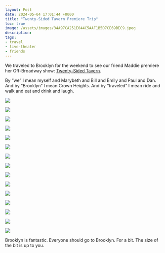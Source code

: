 ```yaml
---
layout: Post
date: 2024-05-04 17:01:44 +0000
title: "Twenty-Sided Tavern Premiere Trip"
toc: true
image: /assets/images/34A97CA251E044C5AAF1B5D7CE69BEC9.jpeg
description: 
tags:
- travel
- live-theater
- friends
---
```


We traveled to Brooklyn for the weekend to see our friend Maddie premiere her Off\-Broadway show: [Twenty\-Sided Tavern](https://thetwentysidedtavern.com)\.

By “we” I mean myself and Marybeth and Bill and Emily and Paul and Dan\. And by “Brooklyn” I mean Crown Heights\. And by “traveled” I mean ride and walk and eat and drink and laugh\.

![](/assets/images/0038C948B6D24CA1A8A2C8AEFC8CE78F.jpeg)

![](/assets/images/0618939B5C114CCCB3F3CB74CF1F5E7F.jpeg)

![](/assets/images/6C236CD4300B4AC4AEE370AC6E3E18EA.jpeg)

![](/assets/images/55CA9D8B874F47E8B34AD2FE420C26DE.jpeg)

![](/assets/images/DAF29A09E495413880A086E88F3527F2.jpeg)

![](/assets/images/ABD1719240214614BE457ED6F88A0A21.jpeg)

![](/assets/images/34A97CA251E044C5AAF1B5D7CE69BEC9.jpeg)

![](/assets/images/D48E7573104841639AD33207F1317E10.jpeg)

![](/assets/images/E3F50BDA446E4037BD9575F6CCB362EA.jpeg)

![](/assets/images/8183789DD86D408A875514BE30EE579C.jpeg)

![](/assets/images/EB97A794763441259B15AAFA0210A35B.jpeg)

![](/assets/images/B86A113FD62B41358FB09EB0482AB493.jpeg)

![](/assets/images/49678F8FC4524427BB281C00DBD016F4.gif)

![](/assets/images/1C3602E097F143B69B267BA273C389A7.jpeg)

![](/assets/images/A07AB00A99AF4F1193DEC0A49ED293AE.jpeg)

Brooklyn is fantastic\. Everyone should go to Brooklyn\. For a bit\. The size of the bit is up to you\.
